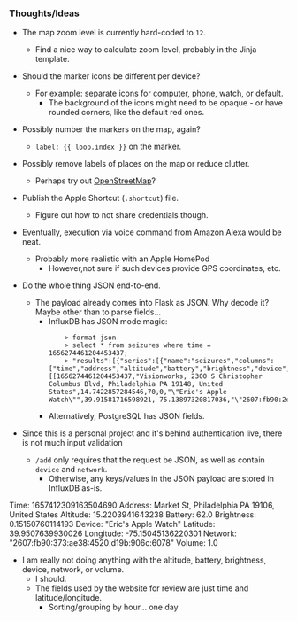 ### Thoughts/Ideas

- The map zoom level is currently hard-coded to `12`.
    * Find a nice way to calculate zoom level, probably in the Jinja template.

- Should the marker icons be different per device?
    * For example: separate icons for computer, phone, watch, or default.
        - The background of the icons might need to be opaque - or have rounded corners, like the default red ones.

- Possibly number the markers on the map, again?
    * `label: {{ loop.index }}` on the marker.

- Possibly remove labels of places on the map or reduce clutter.
    * Perhaps try out [OpenStreetMap](https://www.openstreetmap.org/)?

- Publish the Apple Shortcut (`.shortcut`) file.
    * Figure out how to not share credentials though.

- Eventually, execution via voice command from Amazon Alexa would be neat.
    * Probably more realistic with an Apple HomePod
        - However,not sure if such devices provide GPS coordinates, etc.

- Do the whole thing JSON end-to-end.
    * The payload already comes into Flask as JSON. Why decode it? Maybe other than to parse fields...
        - InfluxDB has JSON mode magic:
            ```
                > format json
                > select * from seizures where time = 1656274461204453437;
                > "results":[{"series":[{"name":"seizures","columns":["time","address","altitude","battery","brightness","device","latitude","longitude","network","volume"],"values":[[1656274461204453437,"Visionworks, 2300 S Christopher Columbus Blvd, Philadelphia PA 19148, United States",14.7422857284546,70,0,"\"Eric's Apple Watch\"",39.91581716598921,-75.13897320817036,"\"2607:fb90:2edc:1784:28ec:62b0:8053:3633\"",1]]}]}]}
            ```
        - Alternatively, PostgreSQL has JSON fields.

- Since this is a personal project and it's behind authentication live, there is not much input validation
    * `/add` only requires that the request be JSON, as well as contain `device` and `network`.
        - Otherwise, any keys/values in the JSON payload are stored in InfluxDB as-is.

Time:	1657412309163504690
Address:	Market St, Philadelphia PA 19106, United States
Altitude:	15.2203941643238
Battery:	62.0
Brightness:	0.15150760114193
Device:	"Eric's Apple Watch"
Latitude:	39.9507639930026
Longitude:	-75.15045136220301
Network:	"2607:fb90:373:ae38:4520:d19b:906c:6078"
Volume:	1.0

- I am really not doing anything with the altitude, battery, brightness, device, network, or volume.
    * I should.
    * The fields used by the website for review are just time and latitude/longitude.
        - Sorting/grouping by hour... one day
